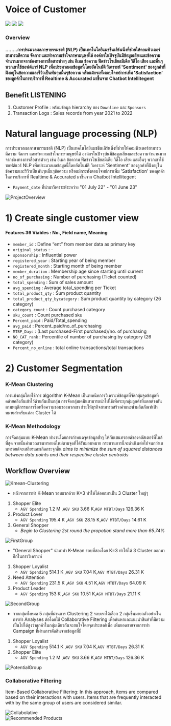 # Voice of Customer
[![](https://img.shields.io/badge/-Python-green)](#) [![](https://img.shields.io/badge/Noises-blue)](#) [![](https://img.shields.io/badge/NLP-red)](#) 

### Overview
#### ........การประมวลผลภาษาธรรมชาติ (NLP) เป็นเทคโนโลยีแมชชีนเลิร์นนิ่งที่ช่วยให้คอมพิวเตอร์สามารถตีความ จัดการ และทำความเข้าใจภาษามนุษย์ได้ องค์กรในปัจจุบันมีข้อมูลเสียงและข้อความจำนวนมากจากช่องทางการสื่อสารต่างๆ เช่น อีเมล ข้อความ ฟีดข่าวโซเชียลมีเดีย วิดีโอ เสียง และอื่นๆ พวกเขาใช้ซอฟต์แวร์ NLP เพื่อประมวลผลข้อมูลนี้โดยอัตโนมัติ วิเคราะห์ 'Sentiment' ของลูกค้าที่ฝังอยู่ในข้อความและรีวิวเป็นพันๆหมื่นๆข้อความ หรือแม้กระทั้งตอบโจทย์การเพิ่ม 'Satisfaction' ของลูกค้าในการบริการที่ Realtime & Accurated มาขึ้นจาก Chatbot Intellitegent

## Benefit LISTENING
1. Customer Profile : พร้อมข้อมูล hierarchy ของ `Downline` และ `Sponsors`
2. Transaction Logs : Sales records from year 2021 to 2022

# Natural language processing (NLP) 
การประมวลผลภาษาธรรมชาติ (NLP) เป็นเทคโนโลยีแมชชีนเลิร์นนิ่งที่ช่วยให้คอมพิวเตอร์สามารถตีความ จัดการ และทำความเข้าใจภาษามนุษย์ได้ องค์กรในปัจจุบันมีข้อมูลเสียงและข้อความจำนวนมากจากช่องทางการสื่อสารต่างๆ เช่น อีเมล ข้อความ ฟีดข่าวโซเชียลมีเดีย วิดีโอ เสียง และอื่นๆ พวกเขาใช้ซอฟต์แวร์ NLP เพื่อประมวลผลข้อมูลนี้โดยอัตโนมัติ วิเคราะห์ 'Sentiment' ของลูกค้าที่ฝังอยู่ในข้อความและรีวิวเป็นพันๆหมื่นๆข้อความ หรือแม้กระทั้งตอบโจทย์การเพิ่ม 'Satisfaction' ของลูกค้าในการบริการที่ Realtime & Accurated มาขึ้นจาก Chatbot Intellitegent 
- `Payment_date` ที่นำมาวิเคราะห์ระหว่าง "01 July 22" - "01 June 23"

![ProjectOverview](./Overview.png)   

# 1) Create single customer view
#### Features 36 Viables : No., Field name, Meaning
* `member_id` : Define “ent” from member data as primary key
* `original_status` : -
* `sponsorship` : Influential power
* `registered_year` : Starting year of being  member 
* `registered_month` : Starting month of being  member 
* `member_duration` : Membership age since starting until current
* `no_of_purchasing` : Number of purchasing (Ticket counted)
* `total_spending` : Sum of sales amount
* `avg_spending` : Average total_spending per Ticket
* `total_product_qty` : Sum product quantity
* `total_product_qty_bycategory` : Sum product quantity by category (26 category)
* `category_count` : Count purchased category
* `sku_count` : Count purchased sku
* `Percent_paid` : Paid/Total_spending
* `avg_paid` : Percent_paid/no_of_purchasing
* `MTBP_Days` : (Last purchased-First purchased)/no. of purchasing
* `NO_CAT_rank` : Percentile of number of purchasing by category (26 category)
* `Percent_no_online` : total online transactions/total transactions

# 2) Customer Segmentation
### K-Mean Clustering
การแบ่งกลุ่มโดยใช้การ algorithm K-Mean เป็นเทคนิคการวิเคราะห์ข้อมูลที่จัดกลุ่มจุดข้อมูลที่คล้ายคลึงกันเข้าไว้ด้วยกันเป็นกลุ่ม การจัดกลุ่มเคมีนสามารถนำไปใช้เพื่อระบุกลุ่มลูกค้าที่แตกต่างกันตามพฤติกรรมการซื้อหรือความชอบของพวกเขา ช่วยให้ธุรกิจสามารถสร้างคำแนะนำผลิตภัณฑ์เป้าหมายสำหรับแต่ละ Cluster ได้ 

### K-Mean Methodology
การจัดกลุ่มแบบ K-Mean ทำงานโดยการกำหนดจุดข้อมูลซ้ำๆ ให้กับเซนทรอยด์ของคลัสเตอร์ที่ใกล้ที่สุด จากนั้นคำนวณเซนทรอยด์ใหม่ตามจุดที่ได้รับมอบหมาย กระบวนการนี้จะดำเนินต่อไปจนกว่าเซนทรอยด์จะเสถียรและเกิดกระจุกขึ้น _aims to minimize the sum of squared distances between data points and their respective cluster centroids_

## Workflow Overview
![Kmean-Clustering](./Kmean.png)  
* หลังจากการทำ K-Mean รอบแรกด้วย K=3 ทำให้ได้ออกมาเป็น 3 Cluster ใหญ่ๆ
  
1. Shopper Elite
   - `AGV Spending` 1.2 M ,`AGV SKU` 3.66 K,`AGV MTBT/Days` 126.36 K
2. Product Lover
   - `AGV Spending` 195.4 K ,`AGV SKU` 28.15 K,`AGV MTBT/Days` 14.61 K
3. General Shopper
   - _Begin to Clustering 2st round the propotion stand more than 65.74%_

![FirstGroup](./first.png) 

* "General Shopper" นำมาทำ K-Mean รอบที่สองโดย K=3 ทำให้ได้ 3 Cluster ออกมาอีกในการวิเคราะห์
  
1. Shopper Loyalist
   - `AGV Spending` 514.1 K ,`AGV SKU` 7.04 K,`AGV MTBT/Days` 26.31 K
2. Need Attention
   - `AGV Spending` 231.5 K ,`AGV SKU` 4.51 K,`AGV MTBT/Days` 64.09 K
3. Product Leader
   - `AGV Spending` 153 K ,`AGV SKU` 10.51 K,`AGV MTBT/Days` 21.11 K
   
![SecondGroup](./second.png) 


* จากกลุ่มทั้งหมด 5 กลุ่มที่ผ่านการ Clustering 2 รอบเราได้เลือก 2 กลุ่มขึ้นมายกตัวอย่างในการทำ Analyses ต่อโดยใช้ Collaborative Filtering เพื่อค้นหาและแนะนำสินค้าที่มีความเป็นไปได้สูงว่าลูกค้าในกลุ่มเดียวกันจะสนใจโดยจุดประสงค์เพื่อ เพิ่มยอดขายจากการทำ Campaign ที่ผ่านการตัดสินจากข้อมูลที่มี
  
1. Shopper Loyalist
   - `AGV Spending` 514.1 K ,`AGV SKU` 7.04 K,`AGV MTBT/Days` 26.31 K
2. Shopper Elite
   - `AGV Spending` 1.2 M ,`AGV SKU` 3.66 K,`AGV MTBT/Days` 126.36 K
     
![PotentialGroup](./Potential.png) 

### Collaborative Filtering
Item-Based Collaborative Filtering: In this approach, items are compared based on their interactions with users. Items that are frequently interacted with by the same group of users are considered similar.

![Collabolative](./Collabo.png)   
![Recommended Products](./Productrec.png) 
